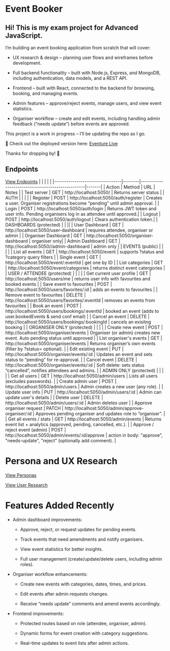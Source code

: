 # Event Booker

## Hi! This is my exam project for Advanced JavaScript.

I’m building an event booking application from scratch that will cover:

- UX research & design – planning user flows and wireframes before development.

- Full backend functionality – built with Node.js, Express, and MongoDB, including authentication, data models, and a REST API.

- Frontend – built with React, connected to the backend for browsing, booking, and managing events.

- Admin features – approve/reject events, manage users, and view event statistics.

- Organiser workflow – create and edit events, including handling admin feedback (“needs update”) before events are approved.

This project is a work in progress – I’ll be updating the repo as I go.

🚀 Check out the deployed version here: [Eventure Live](https://eventure-events.netlify.app/)

Thanks for dropping by! 🙌

## Endpoints  

<a href="./assets/endpoints.png" target="_blank">View Endpoints</a>
|                                 |        |                                                  |       |
|---------------------------------|--------|--------------------------------------------------|-------|
| Action                          | Method | URL                                              | Notes |
| Test server                     | GET	   | http://localhost:5050/                           |  Returns server status     |
| AUTH                            |        |                                                  |               |
| Register	                      | POST   | http://localhost:5050/auth/register              | Creates a user. Organiser registrations become “pending” until admin approval. |
| Login	                          | POST   | http://localhost:5050/auth/login                 | Returns JWT token and user info. Pending organisers log in as attendee until approved.|
| Logout                          | POST   | http://localhost:5050/auth/logout                | Clears authentication token.|
| DASHBOARDS (protected)          |        |                                                      ||
| User Dashboard                  | GET	   | http://localhost:5050/user-dashboard             | requires attendee, organiser or admin |
| Organiser Dashboard             | GET	   | http://localhost:5050/organiser-dashboard        | organiser only|
| Admin Dashboard                 | GET	   | http://localhost:5050//admin-dashboard           | admin only |
| EVENTS (public)                 |        |                                                  |               |
| List all events                 | GET	   | http://localhost:5050/event                      | supports ?status and ?category query filters |
| Single event                    | GET    | http://localhost:5050/event/:eventId             | get one by ID |
| List categories                 | GET    | http://localhost:5050/event/categories           | returns distinct event catergories |
| USER / ATTENDEE (protected)     |        |                                                  |               |
| Get current user profile        | GET	   | http://localhost:5050/users/me                   | returns user info with favourites and booked events |
| Save event to favourites        | POST   | http://localhost:5050/users/favorites/:id        | adds an events to favourites |
| Remove event to favourites      | DELETE | http://localhost:5050/users/favorites/:eventId   | removes an events from favourites |
| Book an event                   | POST   | http://localhost:5050/users/bookings/:eventId    | booked an event (adds to user.bookedEvents & send conf email) |
| Cancel an event                 | DELETE | http://localhost:5050/users/bookings/:bookingId  | cancels an exisitng booking |
| ORGANISER ONLY (protected)      |        |                                                  |               |
| Create new event          	  | POST   | http://localhost:5050/organiser/events           | Organiser (or admin) creates new event. Auto pending status until approved |
| List organiser's events         |	GET    | http://localhost:5050/organiser/events           | Returns organiser’s own events (filter by ?status= optional). |
| Edit existing event             |	PUT    | http://localhost:5050/organiser/events/:id       | Updates an event and sets status to “pending” for re-approval. |
| Cancel event           	      | DELETE | http://localhost:5050/organiser/events/:id       | Soft delete: sets status “cancelled”, notifies attendees and admins. |
| ADMIN ONLY (protected)          |        |                                                  |               |
| Get all users    	              | GET	   | http://localhost:5050/admin/users                | Lists all users (excludes passwords). |
| Create admin user	              | POST   | http://localhost:5050/admin/users                | Admin creates a new user (any role). |
| Update user info	              | PUT    | http://localhost:5050/admin/users/:id            | Admin can update user's details |
| Delete user                     |	DELETE | http://localhost:5050/admin/users/:id            | Admin deletes user |
| Approve organiser request       |	PATCH  | http://localhost:5050/admin/approve-organiser/:id            | Approves pending organiser and updates role to “organiser”. |
| Get all events / stats          | GET    | http://localhost:5050/admin/events               | Returns event list + analytics (approved, pending, cancelled, etc.).    |
| Approve / reject event (admin)  |	POST   | http://localhost:5050/admin/events/:id/approve   | action in body: "approve", "needs-update", "reject" (optionally add comment). |




# Persona and UX Research

<!-- ![Personas](./assets/Personas.png) -->
<a href="./assets/Personas.png" target="_blank">View Personas</a>

<a href="./assets/UserResearch.pdf" target="_blank">View User Research</a>

# Features Added Recently

- Admin dashboard improvements:

    - Approve, reject, or request updates for pending events.

    - Track events that need amendments and notify organisers.

    - View event statistics for better insights.

    - Full user management (create/update/delete users, including admin roles).

- Organiser workflow enhancements:

    - Create new events with categories, dates, times, and prices.

    - Edit events after admin requests changes.

    - Receive “needs update” comments and amend events accordingly.

- Frontend improvements:

    - Protected routes based on role (attendee, organiser, admin).

    - Dynamic forms for event creation with category suggestions.

    - Real-time updates to event lists after admin actions.
